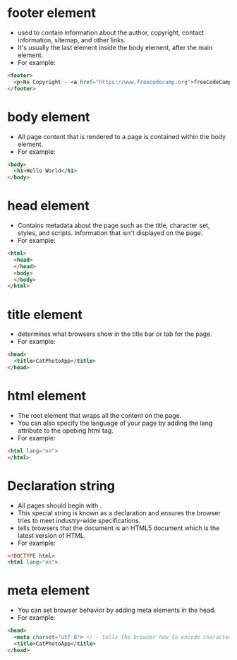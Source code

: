 # footer element
- used to contain information about the author, copyright, contact information, sitemap, and other links.
- It's usually the last element inside the body element, after the main element.
- For example:
```html
<footer>
  <p>No Copyright - <a href="https://www.freecodecamp.org">freeCodeCamp.org</a></p>
</footer>
```

# body element
- All page content that is rendered to a page is contained within the body element.
- For example:
```html
<body>
  <h1>Hello World</h1>
</body>
```

# head element
- Contains metadata about the page such as the title, character set, styles, and scripts. Information that isn't displayed on the page.
- For example:
```html
<html>
  <head>
  </head>
  <body>
  </body>
</html>
```

# title element
- determines what browsers show in the title bar or tab for the page.
- For example:
```html
<head>
  <title>CatPhotoApp</title>
</head>
```

# html element
- The root element that wraps all the content on the page.
- You can also specify the language of your page by adding the lang attribute to the opebing html tag.
- For example:
```html
<html lang="en">
</html>
```


# Declaration string
- All pages should begin with <!DOCTYPE html>. 
- This special string is known as a declaration and ensures the browser tries to meet industry-wide specifications.
- <!DOCTYPE html> tells browsers that the document is an HTML5 document which is the latest version of HTML.
- For example:
```html
<!DOCTYPE html>
<html lang="en">
```

# meta element
- You can set browser behavior by adding meta elements in the head.
- For example:
```html
<head>
  <meta charset="utf-8"> <!-- tells the browser how to encode characters for the page -->
  <title>CatPhotoApp</title>
</head>
```
